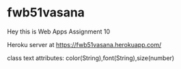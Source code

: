 # fwb51vasana

Hey this is Web Apps Assignment 10

Heroku server at https://fwb51vasana.herokuapp.com/

class text attributes: color(String),font(String),size(number)